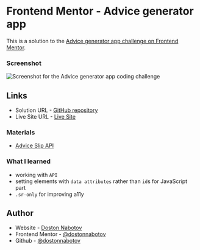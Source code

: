 # Frontend Mentor - Advice generator app

This is a solution to the [Advice generator app challenge on Frontend Mentor](https://www.frontendmentor.io/challenges/advice-generator-app-QdUG-13db).

### Screenshot

![Screenshot for the Advice generator app coding challenge](.assets/images/screenshot.jpg)


## Links

- Solution URL -  [GitHub repository]()
- Live Site URL - [Live Site]()

### Materials

- [Advice Slip API](https://api.adviceslip.com)

### What I learned

- working with `API`
- setting elements with `data attributes` rather than `id`s for JavaScript part
- `.sr-only` for improving a11y

## Author

- Website - [Doston Nabotov](https://www.dostonnabotov.netlify.com)
- Frontend Mentor - [@dostonnabotov](https://www.frontendmentor.io/profile/dostonnabotov)
- Github - [@dostonnabotov](https://www.github.com/dostonnabotov)






